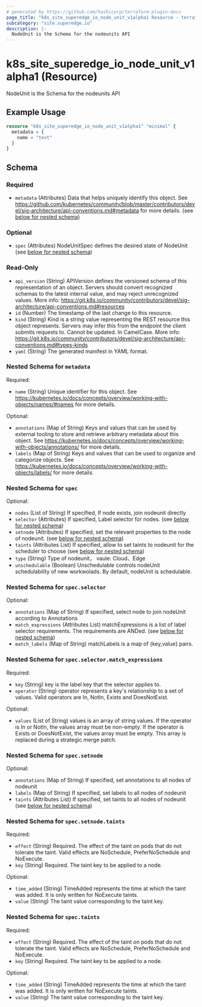 ```yaml
---
# generated by https://github.com/hashicorp/terraform-plugin-docs
page_title: "k8s_site_superedge_io_node_unit_v1alpha1 Resource - terraform-provider-k8s"
subcategory: "site.superedge.io"
description: |-
  NodeUnit is the Schema for the nodeunits API
---
```


# k8s_site_superedge_io_node_unit_v1alpha1 (Resource)

NodeUnit is the Schema for the nodeunits API

## Example Usage

```terraform
resource "k8s_site_superedge_io_node_unit_v1alpha1" "minimal" {
  metadata = {
    name = "test"
  }
}
```

<!-- schema generated by tfplugindocs -->
## Schema

### Required

- `metadata` (Attributes) Data that helps uniquely identify this object. See https://github.com/kubernetes/community/blob/master/contributors/devel/sig-architecture/api-conventions.md#metadata for more details. (see [below for nested schema](#nestedatt--metadata))

### Optional

- `spec` (Attributes) NodeUnitSpec defines the desired state of NodeUnit (see [below for nested schema](#nestedatt--spec))

### Read-Only

- `api_version` (String) APIVersion defines the versioned schema of this representation of an object. Servers should convert recognized schemas to the latest internal value, and may reject unrecognized values. More info: https://git.k8s.io/community/contributors/devel/sig-architecture/api-conventions.md#resources
- `id` (Number) The timestamp of the last change to this resource.
- `kind` (String) Kind is a string value representing the REST resource this object represents. Servers may infer this from the endpoint the client submits requests to. Cannot be updated. In CamelCase. More info: https://git.k8s.io/community/contributors/devel/sig-architecture/api-conventions.md#types-kinds
- `yaml` (String) The generated manifest in YAML format.

<a id="nestedatt--metadata"></a>
### Nested Schema for `metadata`

Required:

- `name` (String) Unique identifier for this object. See https://kubernetes.io/docs/concepts/overview/working-with-objects/names/#names for more details.

Optional:

- `annotations` (Map of String) Keys and values that can be used by external tooling to store and retrieve arbitrary metadata about this object. See https://kubernetes.io/docs/concepts/overview/working-with-objects/annotations/ for more details.
- `labels` (Map of String) Keys and values that can be used to organize and categorize objects. See https://kubernetes.io/docs/concepts/overview/working-with-objects/labels/ for more details.


<a id="nestedatt--spec"></a>
### Nested Schema for `spec`

Optional:

- `nodes` (List of String) If specified, If node exists, join nodeunit directly
- `selector` (Attributes) If specified, Label selector for nodes. (see [below for nested schema](#nestedatt--spec--selector))
- `setnode` (Attributes) If specified, set the relevant properties to the node of nodeunit. (see [below for nested schema](#nestedatt--spec--setnode))
- `taints` (Attributes List) If specified, allow to set taints to nodeunit for the scheduler to choose (see [below for nested schema](#nestedatt--spec--taints))
- `type` (String) Type of nodeunit， vaule: Cloud、Edge
- `unschedulable` (Boolean) Unschedulable controls nodeUnit schedulability of new workwolads. By default, nodeUnit is schedulable.

<a id="nestedatt--spec--selector"></a>
### Nested Schema for `spec.selector`

Optional:

- `annotations` (Map of String) If specified, select node to join nodeUnit according to Annotations
- `match_expressions` (Attributes List) matchExpressions is a list of label selector requirements. The requirements are ANDed. (see [below for nested schema](#nestedatt--spec--selector--match_expressions))
- `match_labels` (Map of String) matchLabels is a map of {key,value} pairs.

<a id="nestedatt--spec--selector--match_expressions"></a>
### Nested Schema for `spec.selector.match_expressions`

Required:

- `key` (String) key is the label key that the selector applies to.
- `operator` (String) operator represents a key's relationship to a set of values. Valid operators are In, NotIn, Exists and DoesNotExist.

Optional:

- `values` (List of String) values is an array of string values. If the operator is In or NotIn, the values array must be non-empty. If the operator is Exists or DoesNotExist, the values array must be empty. This array is replaced during a strategic merge patch.



<a id="nestedatt--spec--setnode"></a>
### Nested Schema for `spec.setnode`

Optional:

- `annotations` (Map of String) If specified, set annotations to all nodes of nodeunit
- `labels` (Map of String) If specified, set labels to all nodes of nodeunit
- `taints` (Attributes List) If specified, set taints to all nodes of nodeunit (see [below for nested schema](#nestedatt--spec--setnode--taints))

<a id="nestedatt--spec--setnode--taints"></a>
### Nested Schema for `spec.setnode.taints`

Required:

- `effect` (String) Required. The effect of the taint on pods that do not tolerate the taint. Valid effects are NoSchedule, PreferNoSchedule and NoExecute.
- `key` (String) Required. The taint key to be applied to a node.

Optional:

- `time_added` (String) TimeAdded represents the time at which the taint was added. It is only written for NoExecute taints.
- `value` (String) The taint value corresponding to the taint key.



<a id="nestedatt--spec--taints"></a>
### Nested Schema for `spec.taints`

Required:

- `effect` (String) Required. The effect of the taint on pods that do not tolerate the taint. Valid effects are NoSchedule, PreferNoSchedule and NoExecute.
- `key` (String) Required. The taint key to be applied to a node.

Optional:

- `time_added` (String) TimeAdded represents the time at which the taint was added. It is only written for NoExecute taints.
- `value` (String) The taint value corresponding to the taint key.


